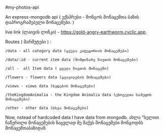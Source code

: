 #my-photos-api

An express-mongodb api ( ექსპრესი - მონგოს მონაცემთა ბაზის დაპროგრამებული მონაცემები. )

live link (ლაივის ლინკი) - https://gold-angry-earthworm.cyclic.app.

Routes ( მარშუტები ) :

    /data - all category data (ყველა კატეგორიის მონაცემები)

    /data/:id - current item data (მიმდინარე ნივთის მონაცემები)

    /all -  all Item data ( ყველა ნივთის მონაცემი)

    /flowers - flowers data (ყვავილების მონაცემები)

    /views - views data (ხედების მონაცემები)

    /theKingdomAnimalia - the Kingdom Animalia data (ცხოველთა სამეფოს მონაცემები)

    /other - other data (სხვა მონაცემები)

Now, nstead of hardcoded data I have data from mongodb.
ახლა "ხელით ჩაწერილი მონაცემების ნაცვლად მე მაქვს მონაცემები მონგოდბს მონაცემთაბაზიდან
